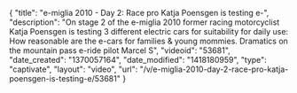 {
    "title": "e-miglia 2010 - Day 2: Race pro Katja Poensgen is testing e-",
    "description": "On stage 2 of the e-miglia 2010 former racing motorcyclist  Katja Poensgen is testing 3 different electric cars for suitability for daily use: How reasonable are the e-cars for families & young mommies. Dramatics on the mountain pass e-ride pilot Marcel S",
    "videoid": "53681",
    "date_created": "1370057164",
    "date_modified": "1418180959",
    "type": "captivate",
    "layout": "video",
    "url": "\/v\/e-miglia-2010-day-2-race-pro-katja-poensgen-is-testing-e\/53681"
}